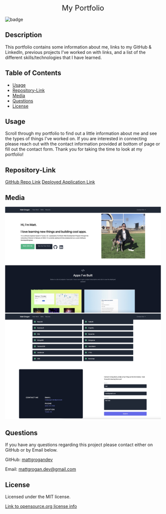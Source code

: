 <p align="center">
  <font size="5">My Portfolio</font> 
</p>

![badge](https://img.shields.io/badge/license-MIT-blue)

## Description

This portfolio contains some information about me, links to my GitHub & LinkedIn, previous projects I've worked on with links, and a list of the different skills/technologies that I have learned.

## Table of Contents

- [Usage](#usage)
- [Repository-Link](#repository-link)
- [Media](#media)
- [Questions](#questions)
- [License](#license)

## Usage

Scroll through my portfolio to find out a little information about me and see the types of things I've worked on. If you are interested in connecting please reach out with the contact information provided at bottom of page or fill out the contact form. Thank you for taking the time to look at my portfolio!

## Repository-Link

[GitHub Repo Link](https://github.com/mattgrogandev/portfolio)
[Deployed Application Link](https://bit.ly/mattgrogandev)

## Media

![test-website-screenshot1](./images/websitepic1.jpg)
![test-website-screenshot2](./images/websitepic2.jpg)

## Questions

If you have any questions regarding this project please contact either on GitHub or by Email below.

GitHub: [mattgrogandev](https://github.com/mattgrogandev)

Email: mattgrogan.dev@gmail.com

## License

Licensed under the MIT license.

[Link to opensource.org license info](https://opensource.org/licenses/MIT)
